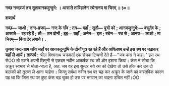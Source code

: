 **गच्छ नन्दव्रजं तत्र सुतावानकदुन्दुभे: ।** **आसाते ताविहानेन रथेनानय मा चिरम् ॥ ३०॥** 

**शब्दार्थ** 

**गच्छ—** **जाओ** **; नन्द-व्रजम्—** **नन्द के गाँव** **; तत्र—** **वहाँ** **; सुतौ—** **पुत्रों को** **; आनकदुन्दुभे:—** **वसुदेव के** **; आसाते—** **रह रहे हैं** **;** **तौ—** **उन दोनों** **; इह—** **यहाँ** **; अनेन—** **इस** **; रथेन—** **रथ से** **; आनय—** **लाओ** **; मा चिरम्—** **बिना देर लगाये।** **.** 

**कृपया नन्द-ग्राम जाँय जहाँ पर आनकदुन्दुभि के दोनों पुत्र रह रहे हैं और अविलश्ब उन्हें इस** **रथ पर चढ़ाकर यहाँ ले आयें।** **तात्पर्य :** श्रील विश्वनाथ चक्रवर्ती एक रोचक टिप्पणी देते हैं—''जब कंस ने कहा, ''इस रथ सेÓÓ तो उसने अपनी छिगुनी से एकदम नवीन आकर्षक रथ की ओर इशारा किया। कंस ने सोचा कि अक्रूर स्वभाव से भोला-भाला है, अत: जब वह इस सुन्दर नये रथ को देखेगा तो उसे हाँक कर उन दो बालकों को तुरन्त ले आना चाहेगा। किन्तु सर्वथा नवीन रथ पर चढ़ कर अक्रूर के जाने का वास्तविक कारण यह था कि जिस रथ पर दुष्ट कंस चढ़ चुका हो उस पर भगवान् का चढऩा उचित नहीं।ÓÓ  